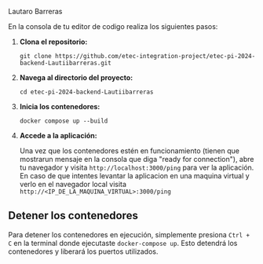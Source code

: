 Lautaro Barreras

En la consola de tu editor de codigo realiza los siguientes pasos:

1. **Clona el repositorio:**

    ```
    git clone https://github.com/etec-integration-project/etec-pi-2024-backend-Lautiibarreras.git
    ```
2. **Navega al directorio del proyecto:**

    ```
    cd etec-pi-2024-backend-Lautiibarreras
    ```
3. **Inicia los contenedores:**

    ```
    docker compose up --build
    ```
4. **Accede a la aplicación:**

    Una vez que los contenedores estén en funcionamiento (tienen que mostrarun mensaje en la consola que diga "ready for connection"), abre tu navegador y visita `http://localhost:3000/ping` para ver la aplicación. En caso de que intentes levantar la aplicacion en una maquina virtual y verlo en el navegador local visita `http://<IP_DE_LA_MAQUINA_VIRTUAL>:3000/ping`

## **Detener los contenedores**

Para detener los contenedores en ejecución, simplemente presiona `Ctrl + C` en la terminal donde ejecutaste `docker-compose up`. Esto detendrá los contenedores y liberará los puertos utilizados.
